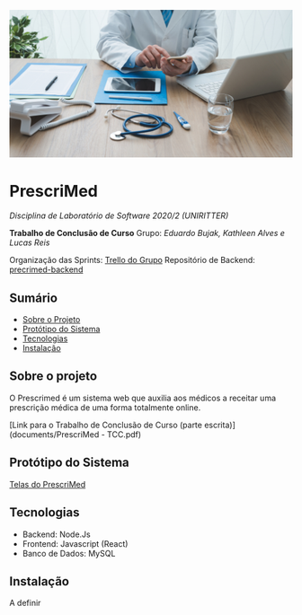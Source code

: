 ![](public/images/prescrição-médica-digital.jpg)

# PrescriMed
_Disciplina de Laboratório de Software 2020/2 (UNIRITTER)_

**Trabalho de Conclusão de Curso**
Grupo: *Eduardo Bujak, Kathleen Alves e Lucas Reis*

Organização das Sprints: [Trello do Grupo](https://trello.com/b/gMLWFcuL/prescri%C3%A7%C3%A3o-m%C3%A9dica)
Repositório de Backend: [precrimed-backend](https://github.com/kdalves/prescrimed-backend)

## Sumário
* [Sobre o Projeto](#sobre-o-projeto)
* [Protótipo do Sistema](#protótipo-do-sistema)
* [Tecnologias](#tecnologias)
* [Instalação](#instalação)

## Sobre o projeto
O Prescrimed é um sistema web que auxilia aos médicos a receitar uma prescrição médica de uma forma totalmente online.

[Link para o Trabalho de Conclusão de Curso (parte escrita)](documents/PrescriMed - TCC.pdf)

## Protótipo do Sistema
[Telas do PrescriMed](https://xd.adobe.com/view/9083291f-f316-40a7-899c-b4f2a2964e8a-c5d0/?fullscreen)

## Tecnologias
- Backend: Node.Js
- Frontend: Javascript (React)
- Banco de Dados: MySQL

## Instalação
A definir
